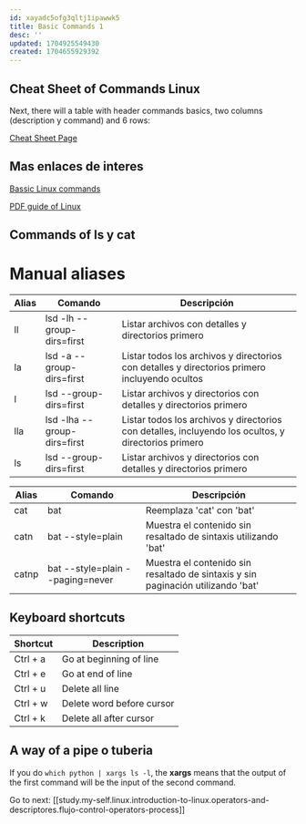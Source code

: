 ```yaml
---
id: xayadc5ofg3qltj1ipawwk5
title: Basic Commands 1
desc: ''
updated: 1704925549430
created: 1704655929392
---
```


## Cheat Sheet of Commands Linux

Next, there will a table with header commands basics, two columns (description y command) and 6 rows:

[Cheat Sheet Page](https://ciberninjas.com/chuleta-comandos-linux/)

## Mas enlaces de interes

[Bassic Linux commands](https://www.bonaval.com/kb/cheats-chuletas/comandos-basicos-linux)

[PDF guide of Linux](https://www.fing.edu.uy/inco/cursos/sistoper/recursosLaboratorio/tutorial0.pdf)

## Commands of ls y cat

# Manual aliases

| Alias | Comando                     | Descripción                                                                                         |
| ----- | --------------------------- | --------------------------------------------------------------------------------------------------- |
| ll    | lsd -lh --group-dirs=first  | Listar archivos con detalles y directorios primero                                                  |
| la    | lsd -a --group-dirs=first   | Listar todos los archivos y directorios con detalles y directorios primero incluyendo ocultos       |
| l     | lsd --group-dirs=first      | Listar archivos y directorios con detalles y directorios primero                                    |
| lla   | lsd -lha --group-dirs=first | Listar todos los archivos y directorios con detalles, incluyendo los ocultos, y directorios primero |
| ls    | lsd --group-dirs=first      | Listar archivos y directorios con detalles y directorios primero                                    |

| Alias | Comando                          | Descripción                                                                      |
| ----- | -------------------------------- | -------------------------------------------------------------------------------- |
| cat   | bat                              | Reemplaza 'cat' con 'bat'                                                        |
| catn  | bat --style=plain                | Muestra el contenido sin resaltado de sintaxis utilizando 'bat'                  |
| catnp | bat --style=plain --paging=never | Muestra el contenido sin resaltado de sintaxis y sin paginación utilizando 'bat' |

## Keyboard shortcuts

| Shortcut | Description               |
| -------- | ------------------------- |
| Ctrl + a | Go at beginning of line   |
| Ctrl + e | Go at end of line         |
| Ctrl + u | Delete all line           |
| Ctrl + w | Delete word before cursor |
| Ctrl + k | Delete all after cursor   |

## A way of a pipe o tuberia

If you do `which python | xargs ls -l`, the **xargs** means that the output of the first command will be the input of the second command.

Go to next: [[study.my-self.linux.introduction-to-linux.operators-and-descriptores.flujo-control-operators-process]]


